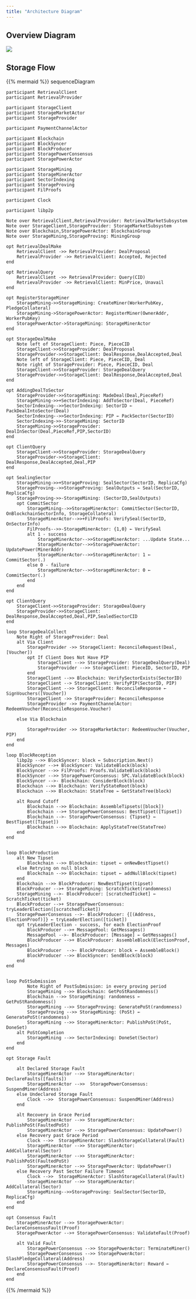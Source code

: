 ```yaml
---
title: "Architecture Diagram"
---
```


## Overview Diagram

<img src="overview.svg" />

## Storage Flow

{{% mermaid %}}
sequenceDiagram

    participant RetrievalClient
    participant RetrievalProvider

    participant StorageClient
    participant StorageMarketActor
    participant StorageProvider

    participant PaymentChannelActor

    participant Blockchain
    participant BlockSyncer
    participant BlockProducer
    participant StoragePowerConsensus
    participant StoragePowerActor

    participant StorageMining
    participant StorageMinerActor
    participant SectorIndexing
    participant StorageProving
    participant FilProofs

    participant Clock

    participant libp2p

    Note over RetrievalClient,RetrievalProvider: RetrievalMarketSubsystem
    Note over StorageClient,StorageProvider: StorageMarketSubsystem
    Note over Blockchain,StoragePowerActor: BlockchainGroup
    Note over StorageMining,StorageProving: MiningGroup

    opt RetrievalDealMake
        RetrievalClient ->> RetrievalProvider: DealProposal
        RetrievalProvider ->> RetrievalClient: Accepted, Rejected
    end

    opt RetrievalQuery
        RetrievalClient ->> RetrievalProvider: Query(CID)
        RetrievalProvider ->> RetrievalClient: MinPrice, Unavail
    end

    opt RegisterStorageMiner
        StorageMining->>StorageMining: CreateMiner(WorkerPubKey, PledgeCollateral)
        StorageMining->StoragePowerActor: RegisterMiner(OwnerAddr, WorkerPubKey)
        StoragePowerActor->StorageMining: StorageMinerActor
    end

    opt StorageDealMake
        Note left of StorageClient: Piece, PieceCID
        StorageClient->>StorageProvider: DealProposal
        StorageProvider->>StorageClient: DealResponse,DealAccepted,Deal
        Note left of StorageClient: Piece, PieceCID, Deal
        Note right of StorageProvider: Piece, PieceCID, Deal
        StorageClient->>StorageProvider: StorageDealQuery
        StorageProvider->>StorageClient: DealResponse,DealAccepted,Deal
    end

    opt AddingDealToSector
        StorageProvider->>StorageMining: MadeDeal(Deal,PieceRef)
        StorageMining->>+SectorIndexing: AddToSector(Deal, PieceRef)
        SectorIndexing-->>SectorIndexing: SectorID ← PackDealIntoSector(Deal)
        SectorIndexing-->>SectorIndexing: PIP ← PackSector(SectorID)
        SectorIndexing->>-StorageMining: SectorID
        StorageMining->>StorageProvider: DealInSector(Deal,PieceRef,PIP,SectorID)
    end

    opt ClientQuery
        StorageClient->>StorageProvider: StorageDealQuery
        StorageProvider->>StorageClient: DealResponse,DealAccepted,Deal,PIP
    end

    opt SealingSector
        StorageMining->>+StorageProving: SealSector(SectorID, ReplicaCfg)
        StorageProving-->>StorageProving: SealOutputs ← Seal(SectorID, ReplicaCfg)
        StorageProving->>-StorageMining: (SectorID,SealOutputs)
        opt CommitSector
            StorageMining-->>StorageMinerActor: CommitSector(SectorID, OnBlockchainSectorInfo, StorageCollateral)
            StorageMinerActor-->>+FilProofs: VerifySeal(SectorID, OnSectorInfo)
            FilProofs-->>-StorageMinerActor: {1,0} ← VerifySeal
            alt 1 - success
                StorageMinerActor-->>StorageMinerActor: ...Update State...
                StorageMinerActor-->>StoragePowerActor: UpdatePower(MinerAddr)
                StorageMinerActor-->>StorageMinerActor: 1 ← CommitSector(.)
            else 0 - failure
                StorageMinerActor-->>StorageMinerActor: 0 ← CommitSector(.)
            end
        end
    end

    opt ClientQuery
        StorageClient->>StorageProvider: StorageDealQuery
        StorageProvider->>StorageClient: DealResponse,DealAccepted,Deal,PIP,SealedSectorCID
    end

    loop StorageDealCollect
        Note Right of StorageProvider: Deal
        alt Via Client
            StorageProvider ->> StorageClient: ReconcileRequest(Deal, [Voucher])
            opt If Client Does Not Have PIP
                StorageClient -->> StorageProvider: StorageDealQuery(Deal)
                StorageProvider -->> StorageClient: PieceID, SectorID, PIP
            end
            StorageClient -->> Blockchain: VerifySectorExists(SectorID)
            StorageClient --> StorageClient: VerifyPIP(SectorID, PIP)
            StorageClient -->> StorageClient: ReconcileResponse ← SignVouchers([Voucher])
            StorageClient ->> StorageProvider: ReconcileResponse
            StorageProvider ->> PaymentChannelActor: RedeemVoucher(ReconcileResponse.Voucher)

        else Via Blockchain

            StorageProvider ->> StorageMarketActor: RedeemVoucher(Voucher, PIP)
        end
    end

    loop BlockReception
        libp2p -->> BlockSyncer: block ← Subscription.Next()
        BlockSyncer -->+ BlockSyncer: ValidateBlock(block)
        BlockSyncer -->> FilProofs: Proofs.ValidateBlock(block)
        BlockSyncer -->> StoragePowerConsensus: SPC.ValidateBlock(block)
        BlockSyncer -->- Blockchain: ConsiderBlock(block)
        Blockchain -->> Blockchain: VerifyStateRoot(block)
        Blockchain -->> Blockchain: StateTree ← GetStateTree(block)

        alt Round Cutoff
            Blockchain -->> Blockchain: AssembleTipsets([block])
            Blockchain -->+ StoragePowerConsensus: BestTipset([Tipset])
            Blockchain -->- StoragePowerConsensus: {Tipset} ← BestTipset([Tipset])
            Blockchain -->> Blockchain: ApplyStateTree(StateTree)
        end
    end


    loop BlockProduction
        alt New Tipset
            Blockchain -->> Blockchain: tipset ← onNewBestTipset()
        else Retrying on null block
            Blockchain -->> Blockchain: tipset ← addNullBlock(tipset)
        end
        Blockchain -->> BlockProducer: NewBestTipset(tipset)
        BlockProducer -->+ StorageMining: ScratchTicket(randomness)
        StorageMining -->- BlockProducer: [scratchedTicket] ← ScratchTicket(ticket)
        BlockProducer -->+ StoragePowerConsensus: tryLeaderElection([scratchedTicket])
        StoragePowerConsensus -->- BlockProducer: {[(Address, ElectionProof)]} ← tryLeaderElection([ticket])
        opt tryLeaderElection - success, for each ElectionProof
            BlockProducer -->+ MessagePool: GetMessages()
            MessagePool -->- BlockProducer: [Message] ← GetMessages()
            BlockProducer -->+ BlockProducer: AssembleBlock(ElectionProof, Messages)
            BlockProducer  -->- BlockProducer: block ← AssembleBlock()
            BlockProducer -->> BlockSyncer: SendBlock(block)
        end
    end


    loop PoStSubmission
            Note Right of PostSubmission: in every proving period
            StorageMining -->> Blockchain: GetPoStRandomness()
            Blockchain -->> StorageMining: randomness ← GetPoStRandomness()
            StorageMining -->> StorageProving: GeneratePoSt(randomness)
            StorageProving -->> StorageMining: (PoSt) ← GeneratePoSt(randomness)
            StorageMining -->> StorageMinerActor: PublishPoSt(PoSt, DoneSet)
        alt PoStCompletion
            StorageMining -->> SectorIndexing: DoneSet(Sector)
        end
    end

    opt Storage Fault

        alt Declared Storage Fault
            StorageMinerActor -->> StorageMinerActor: DeclareFaults([faults])
            StorageMinerActor -->>  StoragePowerConsensus: SuspendMiner(Address)
        else Undeclared Storage Fault
            Clock -->>  StoragePowerConsensus: SuspendMiner(Address)
        end

        alt Recovery in Grace Period
            StorageMinerActor -->> StorageMinerActor: PublishPoSt(FaultedPoSt)
            StorageMinerActor -->> StoragePowerConsensus: UpdatePower()
        else Recovery past Grace Period
            Clock -->>  StorageMinerActor: SlashStorageCollateral(Fault)
            StorageMinerActor -->> StorageMinerActor: AddCollateral(Sector)
            StorageMinerActor -->> StorageMinerActor: PublishPoSt(FaultedPoSt)
            StorageMinerActor -->> StoragePowerActor: UpdatePower()
        else Recovery Past Sector Failure Timeout
            Clock -->>  StorageMinerActor: SlashStorageCollateral(Fault)
            StorageMinerActor -->> StorageMinerActor: AddCollateral(Sector)
            StorageMining-->>StorageProving: SealSector(SectorID, ReplicaCfg)
        end
    end

    opt Consensus Fault
        StorageMinerActor -->> StoragePowerActor: DeclareConsensusFault(Proof)
        StoragePowerActor -->+ StoragePowerConsensus: ValidateFault(Proof)

        alt Valid Fault
            StoragePowerConsensus -->> StoragePowerActor: TerminateMiner()
            StoragePowerConsensus -->> StoragePowerActor: SlashPledgeCollateral(Address)
            StoragePowerConsensus -->- StorageMinerActor: Reward ← DeclareConsensusFault(Proof)
        end
    end

{{% /mermaid %}}
